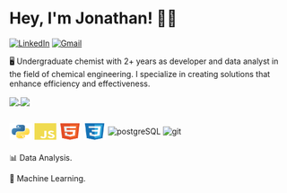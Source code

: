 # Hey, I'm Jonathan! ✌🏻

[![LinkedIn](https://img.shields.io/badge/LinkedIn-0077B5?style=for-the-badge&logo=linkedin&logoColor=white)](https://www.linkedin.com/in/jonathan-motta/)
[![Gmail](https://img.shields.io/badge/Gmail-D14836?style=for-the-badge&logo=gmail&logoColor=white)](mailto:jonathangmotta98@gmail.com)

🖥️ Undergraduate chemist with 2+ years as developer and data analyst in the field of chemical engineering. I specialize in creating solutions that enhance efficiency and effectiveness.

<a href="https://github.com/anuraghazra/github-readme-stats">
  <img height=115 align="center" src="https://github-readme-stats.vercel.app/api?username=jgmotta98&show_icons=true&theme=dark" />
</a>
<a href="https://github.com/anuraghazra/convoychat">
  <img height=115 align="center" src="https://github-readme-stats.vercel.app/api/top-langs/?username=jgmotta98&theme=dark&layout=compact" />
</a>

## 

<div style="display: inline_block">
    <img align="center" alt="Python" height="30" width="40" src="https://raw.githubusercontent.com/devicons/devicon/master/icons/python/python-original.svg">
  <img align="center" alt="Js" height="30" width="40" src="https://raw.githubusercontent.com/devicons/devicon/master/icons/javascript/javascript-plain.svg">
  <img align="center" alt="HTML" height="30" width="40" src="https://raw.githubusercontent.com/devicons/devicon/master/icons/html5/html5-original.svg">
  <img align="center" alt="CSS" height="30" width="40" src="https://raw.githubusercontent.com/devicons/devicon/master/icons/css3/css3-original.svg">
  <img align="center" alt="postgreSQL" height="30" width="40" src="https://camo.githubusercontent.com/1c93309e27f7e3828accdc0492277a51ebaa33f925cd8b6a2b21262fe2b0db66/68747470733a2f2f75706c6f61642e77696b696d656469612e6f72672f77696b6970656469612f636f6d6d6f6e732f322f32392f506f737467726573716c5f656c657068616e742e737667">
  <img align="center" alt="git" height="30" width="40" src="https://raw.githubusercontent.com/jmnote/z-icons/master/svg/git.svg">
</div>

###

📊 Data Analysis.

🤖 Machine Learning.
